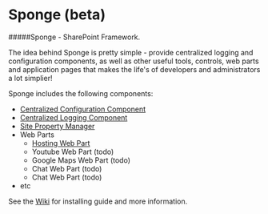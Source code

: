 Sponge (beta)
======

#####Sponge - SharePoint Framework.

The idea behind Sponge is pretty simple - provide centralized logging and configuration components, as well as other useful tools, controls, web parts and application pages that makes the life's of developers and administrators a lot simplier!

Sponge includes the following components:
- [Centralized Configuration Component](../../wiki/Configuration-Component) 
- [Centralized Logging Component](../../wiki/Logging-Component) 
- [Site Property Manager](../../wiki/Site-Property-Manager) 
- Web Parts
  - [Hosting Web Part](../../wiki/Hosting-Web-Part) 
  - Youtube Web Part (todo)
  - Google Maps Web Part (todo)
  - Chat Web Part (todo)
  - Chat Web Part (todo)
- etc

See the [Wiki](../../wiki/Home)  for installing guide and more information.
